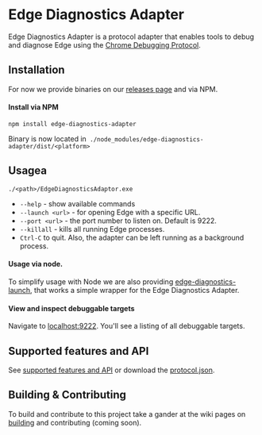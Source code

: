 # Edge Diagnostics Adapter

Edge Diagnostics Adapter is a protocol adapter that enables tools to debug and diagnose Edge using the [Chrome Debugging Protocol](https://chromedevtools.github.io/debugger-protocol-viewer/).

## Installation

For now we provide binaries on our [releases page](https://github.com/Microsoft/EdgeDiagnosticsAdapter/releases) and via NPM.

#### Install via NPM
```npm install edge-diagnostics-adapter```

Binary is now located in` ./node_modules/edge-diagnostics-adapter/dist/<platform>`

## Usagea

```console
./<path>/EdgeDiagnosticsAdaptor.exe
```

* `--help` - show available commands
* `--launch <url>` - for opening Edge with a specific URL.
* `--port <url>` - the port number to listen on. Default is 9222.
* `--killall` - kills all running Edge processes.
* `Ctrl-C` to quit. Also, the adapter can be left running as a background process.


#### Usage via node.
To simplify usage with Node we are also providing [edge-diagnostics-launch](https://github.com/Microsoft/edge-diagnostics-launch), that works a simple wrapper for the Edge Diagnostics Adapter.

#### View and inspect debuggable targets

Navigate to [localhost:9222](http://localhost:9222). You'll see a listing of all debuggable targets.

## Supported features and API

See [supported features and API](https://github.com/Microsoft/EdgeDiagnosticsAdapter/wiki/Supported-features-and-API) or download the [protocol.json]().

## Building & Contributing
To build and contribute to this project take a gander at the wiki pages on [building](https://github.com/Microsoft/EdgeDiagnosticsAdapter/wiki/Building) and contributing (coming soon).
